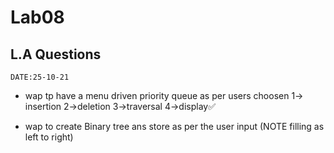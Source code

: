 # Lab08


## L.A Questions
`DATE:25-10-21`
* wap tp have a menu driven priority queue as per users choosen
    1-> insertion
    2->deletion
    3->traversal
    4->display✅

* wap to create Binary tree ans store as per the user input (NOTE filling as left to right)